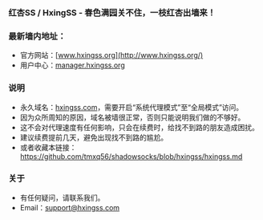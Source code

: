 ### 红杏SS / HxingSS - 春色满园关不住，一枝红杏出墙来！
### 最新墙内地址：
- 官方网站：[www.hxingss.org](http://www.hxingss.org/)
- 用户中心：[manager.hxingss.org](http://manager.hxingss.org/)
### 说明
- 永久域名：[hxingss.com](http://hxingss.com/)，需要开启“系统代理模式”至“全局模式”访问。
- 因为众所周知的原因，域名被墙很正常，否则只能说明我们做的不够好。
- 这不会对代理速度有任何影响，只会在续费时，给找不到路的朋友造成困扰。
- 建议续费提前几天，避免出现找不到路的尴尬。
- 或者收藏本链接：<https://github.com/tmxq56/shadowsocks/blob/hxingss/hxingss.md>
### 关于
- 有任何疑问，请联系我们。
- Email：support@hxingss.com
